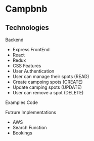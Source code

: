 # Campbnb

## Technologies
Backend
 * Express
FrontEnd
 * React
 * Redux
 * CSS
Features
 * User Authentication
 * User can manage their spots (READ)
 * Create campoing spots (CREATE)
 * Update camping spots (UPDATE)
 * User can remove a spot (DELETE)

Examples Code


Futrure Implementations
 * AWS
 * Search Function
 * Bookings
